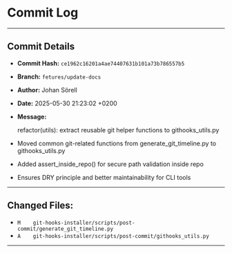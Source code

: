 # Commit Log

---

## Commit Details

- **Commit Hash:**   `ce1962c16201a4ae74407631b101a73b786557b5`
- **Branch:**        `fetures/update-docs`
- **Author:**        Johan Sörell
- **Date:**          2025-05-30 21:23:02 +0200
- **Message:**

  refactor(utils): extract reusable git helper functions to githooks_utils.py

- Moved common git-related functions from generate_git_timeline.py to githooks_utils.py
- Added assert_inside_repo() for secure path validation inside repo
- Ensures DRY principle and better maintainability for CLI tools

---

## Changed Files:

- `M	git-hooks-installer/scripts/post-commit/generate_git_timeline.py`
- `A	git-hooks-installer/scripts/post-commit/githooks_utils.py`

---
